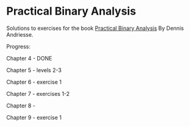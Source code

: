 # Practical Binary Analysis
Solutions to exercises for the book [Practical Binary Analysis](https://practicalbinaryanalysis.com/) By Dennis Andriesse.

Progress:

Chapter 4 - DONE

Chapter 5 - levels 2-3 

Chapter 6 - exercise 1 

Chapter 7 - exercises 1-2 

Chapter 8 - 

Chapter 9 - exercise 1 

